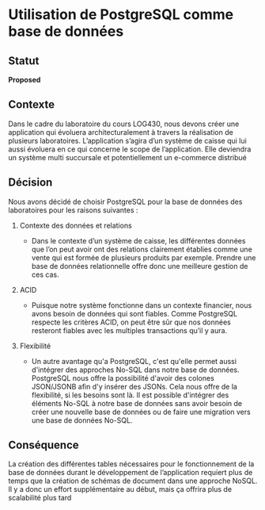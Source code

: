 # Utilisation de PostgreSQL comme base de données

## Statut

**Proposed**

## Contexte

Dans le cadre du laboratoire du cours LOG430, nous devons créer une application qui évoluera architecturalement à travers la réalisation de plusieurs
laboratoires. L’application s’agira d’un système de caisse qui lui aussi évoluera en ce qui concerne le scope de l’application. Elle deviendra un
système multi succursale et potentiellement un e-commerce distribué

## Décision

Nous avons décidé de choisir PostgreSQL pour la base de données des laboratoires pour les raisons suivantes :

1. Contexte des données et relations
	- Dans le contexte d’un système de caisse, les différentes données que l’on peut avoir ont des relations clairement établies comme une vente qui
	  est formée de plusieurs produits par exemple. Prendre une base de données relationnelle offre donc une meilleure gestion de ces cas.

2. ACID
	- Puisque notre système fonctionne dans un contexte financier, nous avons besoin de données qui sont fiables. Comme PostgreSQL respecte les
	  critères ACID, on peut être sûr que nos données resteront fiables avec les multiples transactions qu’il y aura.
3. Flexibilité
	- Un autre avantage qu'a PostgreSQL, c'est qu'elle permet aussi d'intégrer des approches No-SQL dans notre base de données. PostgreSQL nous offre
	  la possibilité d'avoir des colones JSON/JSONB afin d'y insérer des JSONs. Cela nous offre de la flexibilité, si les besoins sont là. Il est
	  possible d'intégrer des éléments No-SQL à notre base de données sans avoir besoin de créer une nouvelle base de données ou de faire
	  une migration vers une base de données No-SQL.

## Conséquence

La création des différentes tables nécessaires pour le fonctionnement de la base de données durant le développement de l’application requiert plus de
temps que la création de schémas de document dans une approche NoSQL. Il y a donc un effort supplémentaire au début, mais ça offrira plus de
scalabilité plus tard